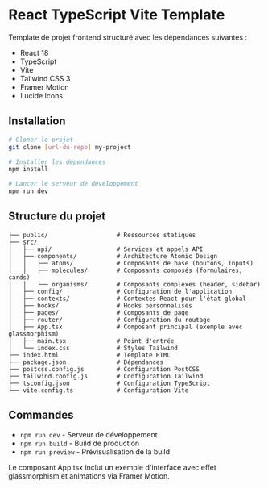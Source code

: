 # React TypeScript Vite Template

Template de projet frontend structuré avec les dépendances suivantes :

- React 18
- TypeScript
- Vite
- Tailwind CSS 3
- Framer Motion
- Lucide Icons

## Installation

```bash
# Cloner le projet
git clone [url-du-repo] my-project

# Installer les dépendances
npm install

# Lancer le serveur de développement
npm run dev
```

## Structure du projet

```
├── public/                   # Ressources statiques
├── src/
│   ├── api/                  # Services et appels API
│   ├── components/           # Architecture Atomic Design
│   │   ├── atoms/            # Composants de base (boutons, inputs)
│   │   ├── molecules/        # Composants composés (formulaires, cards)
│   │   └── organisms/        # Composants complexes (header, sidebar)
│   ├── config/               # Configuration de l'application
│   ├── contexts/             # Contextes React pour l'état global
│   ├── hooks/                # Hooks personnalisés
│   ├── pages/                # Composants de page
│   ├── router/               # Configuration du routage
│   ├── App.tsx               # Composant principal (exemple avec glassmorphism)
│   ├── main.tsx              # Point d'entrée
│   └── index.css             # Styles Tailwind
├── index.html                # Template HTML
├── package.json              # Dépendances
├── postcss.config.js         # Configuration PostCSS
├── tailwind.config.js        # Configuration Tailwind
├── tsconfig.json             # Configuration TypeScript
└── vite.config.ts            # Configuration Vite
```

## Commandes

- `npm run dev` - Serveur de développement
- `npm run build` - Build de production
- `npm run preview` - Prévisualisation de la build

Le composant App.tsx inclut un exemple d'interface avec effet glassmorphism et animations via Framer Motion.